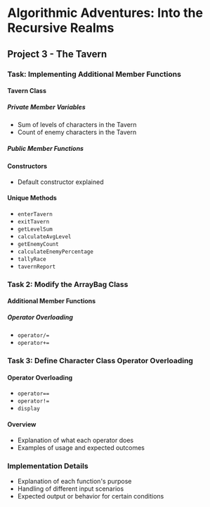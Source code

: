 # Algorithmic Adventures: Into the Recursive Realms
## Project 3 - The Tavern

### Task: Implementing Additional Member Functions

#### Tavern Class

##### Private Member Variables

- Sum of levels of characters in the Tavern
- Count of enemy characters in the Tavern

##### Public Member Functions

#### Constructors

- Default constructor explained

#### Unique Methods

- `enterTavern`
- `exitTavern`
- `getLevelSum`
- `calculateAvgLevel`
- `getEnemyCount`
- `calculateEnemyPercentage`
- `tallyRace`
- `tavernReport`

### Task 2: Modify the ArrayBag Class

#### Additional Member Functions

##### Operator Overloading

- `operator/=`
- `operator+=`

### Task 3: Define Character Class Operator Overloading

#### Operator Overloading

- `operator==`
- `operator!=`
- `display`

#### Overview

- Explanation of what each operator does
- Examples of usage and expected outcomes

### Implementation Details

- Explanation of each function's purpose
- Handling of different input scenarios
- Expected output or behavior for certain conditions
